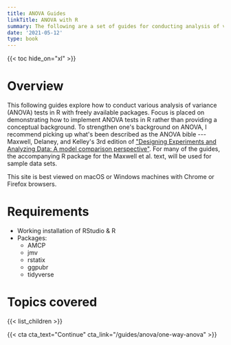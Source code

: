 ```yaml
---
title: ANOVA Guides
linkTitle: ANOVA with R
summary: The following are a set of guides for conducting analysis of variance (ANOVA) tests in R.
date: '2021-05-12'
type: book
---
```


{{< toc hide_on="xl" >}} 

# Overview
This following guides explore how to conduct various analysis of variance (ANOVA) tests in R with freely available packages. Focus is placed on demonstrating how to implement ANOVA tests in R rather than providing a conceptual background. To strengthen one's background on ANOVA, I recommend picking up what's been described as the ANOVA bible --- Maxwell, Delaney, and Kelley's 3rd edition of ["Designing Experiments and Analyzing Data: A model comparison perspective"](https://designingexperiments.com/). For many of the guides, the accompanying R package for the Maxwell et al. text, will be used for sample data sets. 

This site is best viewed on macOS or Windows machines with Chrome or Firefox browsers.

# Requirements
- Working installation of RStudio & R
- Packages:
  - AMCP 
  - jmv 
  - rstatix
  - ggpubr
  - tidyverse

# Topics covered
{{< list_children >}}

<!-- ## Meet your instructor
{{< mention "admin" >}}

## FAQs
{{< spoiler text="Are there prerequisites?" >}}
There are no prequisites, but a background in upper division or graduate level statistics will come in handy.
{{< /spoiler >}}

{{< spoiler text="How often do the courses run?" >}}
Continuously, at your own pace.
{{< /spoiler >}}

-->

{{< cta cta_text="Continue" cta_link="/guides/anova/one-way-anova" >}}

